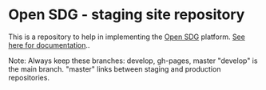 # Open SDG - staging site repository

This is a repository to help in implementing the [Open SDG](https://github.com/open-sdg/open-sdg) platform. [See here for documentation](https://open-sdg.readthedocs.io)..


Note: 
Always keep these branches: develop, gh-pages, master
"develop" is the main branch. 
"master" links between staging and production repositories.

